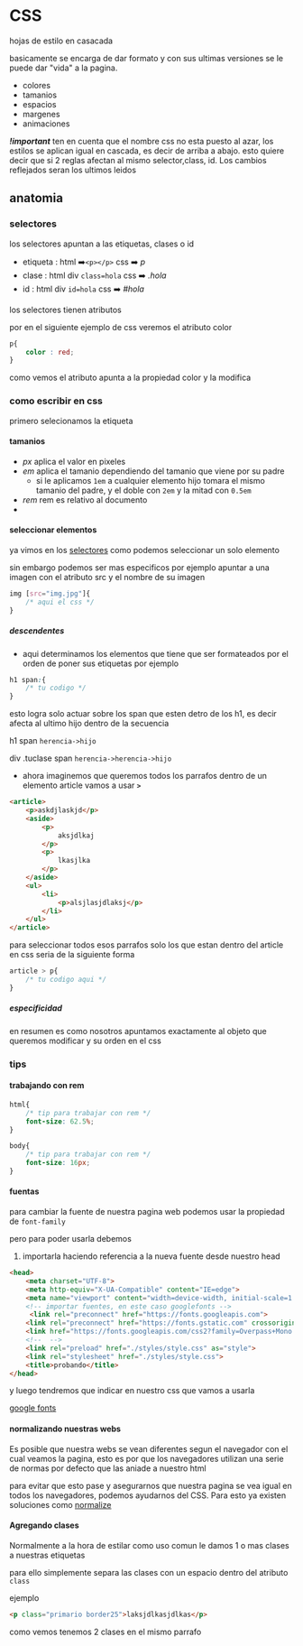 # CSS

hojas de estilo en casacada

basicamente se encarga de dar formato y con sus ultimas versiones se le puede dar "vida" a la pagina.

- colores
- tamanios
- espacios
- margenes
- animaciones


***!important*** ten en cuenta que el nombre css no esta puesto al azar, los estilos se aplican igual en cascada, es decir de arriba a abajo. esto quiere  decir que si 2 reglas afectan al mismo selector,class, id. Los cambios reflejados seran los ultimos leidos

## anatomia

### selectores

los selectores apuntan a las etiquetas, clases o id

- etiqueta : html ➡️`<p></p>` css ➡️ *p*
- clase : html div `class=hola` css ➡️ *.hola*
- id : html div `id=hola` css ➡️ *#hola*

los selectores tienen atributos

por en el siguiente ejemplo de css veremos el atributo color

```css
p{
    color : red;
}
```

como vemos el atributo apunta a la propiedad color y la modifica


### como escribir en css

primero selecionamos la etiqueta

#### tamanios

- *px* aplica el valor en pixeles
- *em* aplica el tamanio dependiendo del tamanio que viene por su padre
   - si le aplicamos `1em` a cualquier elemento hijo tomara el mismo tamanio del padre, y el doble con `2em` y la mitad con `0.5em`
- *rem* rem es relativo al documento
- 

#### seleccionar elementos

ya vimos en los [selectores](#selectores) como podemos  seleccionar un solo elemento

sin embargo podemos ser mas especificos por ejemplo apuntar a una imagen con el atributo src y el nombre de su imagen

```css
img [src="img.jpg"]{
    /* aqui el css */
}
```

##### descendentes

- aqui determinamos los elementos que tiene que ser formateados por el orden de poner sus etiquetas por ejemplo

```css
h1 span:{
    /* tu codigo */
}
```
esto logra solo actuar sobre los span que esten detro de los h1, es decir afecta al ultimo hijo dentro de la secuencia

h1 span
`herencia->hijo`

div .tuclase span
`herencia->herencia->hijo`

- ahora imaginemos que queremos todos los parrafos dentro de un elemento article vamos a usar ***`>`***

```html
<article>
    <p>askdjlaskjd</p>
    <aside>
        <p>
            aksjdlkaj
        </p>
        <p>
            lkasjlka
        </p>
    </aside>
    <ul>
        <li>
            <p>alsjlasjdlaksj</p>
        </li>
    </ul>
</article>
```

para seleccionar todos esos parrafos solo los que estan dentro del article en css seria de la siguiente forma

```css
article > p{
    /* tu codigo aqui */
}
```

##### especificidad

en resumen es como nosotros apuntamos exactamente al objeto que queremos modificar y su orden en el css


### tips

#### trabajando con rem

```css
html{
    /* tip para trabajar con rem */
    font-size: 62.5%;   
}

body{
    /* tip para trabajar con rem */
    font-size: 16px;
}
```


#### fuentas


para cambiar la fuente de nuestra pagina web podemos usar la propiedad de `font-family`

pero para poder usarla debemos 
1. importarla haciendo referencia a la nueva fuente desde nuestro head
```html
<head>
    <meta charset="UTF-8">
    <meta http-equiv="X-UA-Compatible" content="IE=edge">
    <meta name="viewport" content="width=device-width, initial-scale=1.0">
    <!-- importar fuentes, en este caso googlefonts -->
     <link rel="preconnect" href="https://fonts.googleapis.com">
    <link rel="preconnect" href="https://fonts.gstatic.com" crossorigin>
    <link href="https://fonts.googleapis.com/css2?family=Overpass+Mono:wght@300;400;500;600;700&display=swap" rel="stylesheet"> 
    <!--  -->
    <link rel="preload" href="./styles/style.css" as="style">
    <link rel="stylesheet" href="./styles/style.css">
    <title>probando</title>
</head>
```

y luego tendremos que indicar en nuestro css que vamos a usarla

[google fonts](https://fonts.google.com/?query=mono)


#### normalizando nuestras webs

Es posible que nuestra webs se vean diferentes segun el navegador con el cual veamos la pagina, esto es por que los navegadores utilizan una serie de normas por defecto que las aniade a nuestro html

para evitar que esto pase y asegurarnos que nuestra pagina se vea igual en todos los navegadores, podemos ayudarnos del CSS. Para esto ya existen soluciones como [normalize](http://necolas.github.io/normalize.css/)

#### Agregando clases

Normalmente a la hora de estilar como uso comun le damos 1 o mas clases a nuestras etiquetas

para ello simplemente separa las clases con un espacio dentro del atributo `class`

ejemplo
```html
<p class="primario border25">laksjdlkasjdlkas</p>
```
como vemos tenemos 2 clases en el mismo parrafo
